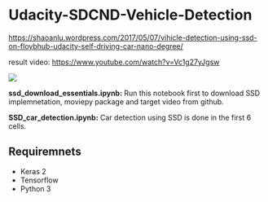 # Udacity-SDCND-Vehicle-Detection

https://shaoanlu.wordpress.com/2017/05/07/vihicle-detection-using-ssd-on-floybhub-udacity-self-driving-car-nano-degree/


result video: https://www.youtube.com/watch?v=Vc1g27yJgsw

![](https://github.com/shaoanlu/Udacity-SDCND-Vehicle-Detection/raw/master/result.gif)

**ssd_download_essentials.ipynb:** Run this notebook first to download SSD implemnetation, moviepy package and target video from github.

**SSD_car_detection.ipynb:** Car detection using SSD is done in the first 6 cells.

## Requiremnets

* Keras 2
* Tensorflow
* Python 3
